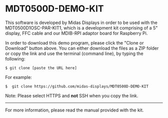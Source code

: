 # MDT0500D-DEMO-KIT
This software is developed by Midas Displays in order to be used with the MDT0500D1OSC-PAR-KIT1, which is a development kit comprising of a 5" display, FFC cable and our MDIB-RPI adaptor board for Raspberry Pi.

In order to download this demo program, please click the "Clone or Download" button above. 
You can either download the files as a ZIP folder or copy the link and use the terminal (command line), by typing the following:
```
$ git clone [paste the URL here]
```
For example:
```
$  git clone https://github.com/midas-displays/MDT0500D-DEMO-KIT
```
Note: Please select HTTPS and **not** SSH when you copy the link.


___
For more information, please read the manual provided with the kit.

